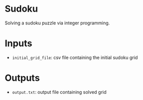 # Sudoku

Solving a sudoku puzzle via integer programming.


# Inputs

* `initial_grid_file`: csv file containing the initial sudoku grid

# Outputs

* `output.txt`: output file containing solved grid